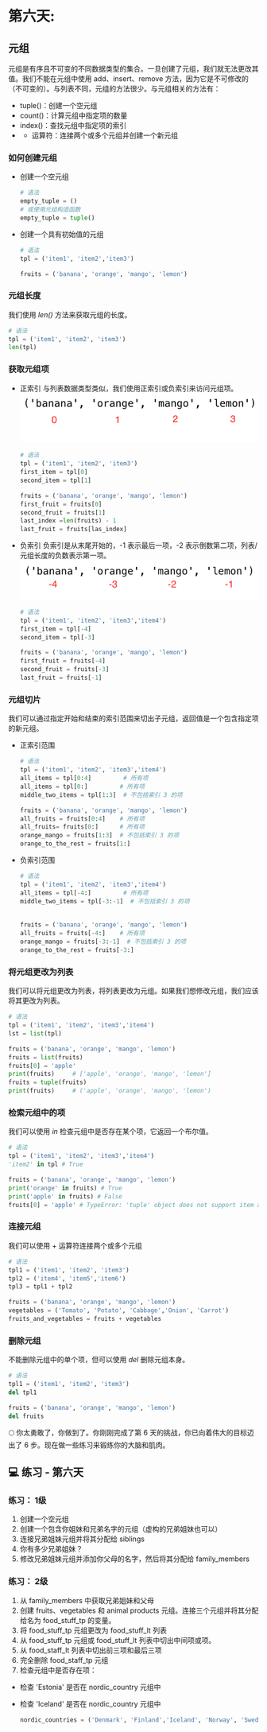 # 第六天:

## 元组

元组是有序且不可变的不同数据类型的集合。一旦创建了元组，我们就无法更改其值。我们不能在元组中使用 add、insert、remove 方法，因为它是不可修改的（不可变的）。与列表不同，元组的方法很少。与元组相关的方法有：

- tuple()：创建一个空元组
- count()：计算元组中指定项的数量
- index()：查找元组中指定项的索引
- - 运算符：连接两个或多个元组并创建一个新元组

### 如何创建元组

- 创建一个空元组

  ```py
  # 语法
  empty_tuple = ()
  # 或使用元组构造函数
  empty_tuple = tuple()
  ```

- 创建一个具有初始值的元组

  ```py
  # 语法
  tpl = ('item1', 'item2','item3')
  ```

  ```py
  fruits = ('banana', 'orange', 'mango', 'lemon')
  ```

### 元组长度

我们使用 _len()_ 方法来获取元组的长度。

```py
# 语法
tpl = ('item1', 'item2', 'item3')
len(tpl)
```

### 获取元组项

- 正索引
  与列表数据类型类似，我们使用正索引或负索引来访问元组项。
  ![Accessing tuple items](../images/tuples_index.png)

  ```py
  # 语法
  tpl = ('item1', 'item2', 'item3')
  first_item = tpl[0]
  second_item = tpl[1]
  ```

  ```py
  fruits = ('banana', 'orange', 'mango', 'lemon')
  first_fruit = fruits[0]
  second_fruit = fruits[1]
  last_index =len(fruits) - 1
  last_fruit = fruits[las_index]
  ```

- 负索引
  负索引是从末尾开始的，-1 表示最后一项，-2 表示倒数第二项，列表/元组长度的负数表示第一项。
  ![Tuple Negative indexing](../images/tuple_negative_indexing.png)

  ```py
  # 语法
  tpl = ('item1', 'item2', 'item3','item4')
  first_item = tpl[-4]
  second_item = tpl[-3]
  ```

  ```py
  fruits = ('banana', 'orange', 'mango', 'lemon')
  first_fruit = fruits[-4]
  second_fruit = fruits[-3]
  last_fruit = fruits[-1]
  ```

### 元组切片

我们可以通过指定开始和结束的索引范围来切出子元组，返回值是一个包含指定项的新元组。

- 正索引范围

  ```py
  # 语法
  tpl = ('item1', 'item2', 'item3','item4')
  all_items = tpl[0:4]         # 所有项
  all_items = tpl[0:]         # 所有项
  middle_two_items = tpl[1:3]  # 不包括索引 3 的项
  ```

  ```py
  fruits = ('banana', 'orange', 'mango', 'lemon')
  all_fruits = fruits[0:4]    # 所有项
  all_fruits= fruits[0:]      # 所有项
  orange_mango = fruits[1:3]  # 不包括索引 3 的项
  orange_to_the_rest = fruits[1:]
  ```

- 负索引范围

  ```py
  # 语法
  tpl = ('item1', 'item2', 'item3','item4')
  all_items = tpl[-4:]         # 所有项
  middle_two_items = tpl[-3:-1]  # 不包括索引 3 的项
  ```

  ```py

  fruits = ('banana', 'orange', 'mango', 'lemon')
  all_fruits = fruits[-4:]    # 所有项
  orange_mango = fruits[-3:-1]  # 不包括索引 3 的项
  orange_to_the_rest = fruits[-3:]
  ```

### 将元组更改为列表

我们可以将元组更改为列表，将列表更改为元组。如果我们想修改元组，我们应该将其更改为列表。

```py
# 语法
tpl = ('item1', 'item2', 'item3','item4')
lst = list(tpl)
```

```py
fruits = ('banana', 'orange', 'mango', 'lemon')
fruits = list(fruits)
fruits[0] = 'apple'
print(fruits)     # ['apple', 'orange', 'mango', 'lemon']
fruits = tuple(fruits)
print(fruits)     # ('apple', 'orange', 'mango', 'lemon')
```

### 检索元组中的项

我们可以使用 _in_ 检查元组中是否存在某个项，它返回一个布尔值。

```py
# 语法
tpl = ('item1', 'item2', 'item3','item4')
'item2' in tpl # True
```

```py
fruits = ('banana', 'orange', 'mango', 'lemon')
print('orange' in fruits) # True
print('apple' in fruits) # False
fruits[0] = 'apple' # TypeError: 'tuple' object does not support item assignment
```

### 连接元组

我们可以使用 + 运算符连接两个或多个元组

```py
# 语法
tpl1 = ('item1', 'item2', 'item3')
tpl2 = ('item4', 'item5','item6')
tpl3 = tpl1 + tpl2
```

```py
fruits = ('banana', 'orange', 'mango', 'lemon')
vegetables = ('Tomato', 'Potato', 'Cabbage','Onion', 'Carrot')
fruits_and_vegetables = fruits + vegetables
```

### 删除元组

不能删除元组中的单个项，但可以使用 _del_ 删除元组本身。

```py
# 语法
tpl1 = ('item1', 'item2', 'item3')
del tpl1

```

```py
fruits = ('banana', 'orange', 'mango', 'lemon')
del fruits
```

🌕 你太勇敢了，你做到了。你刚刚完成了第 6 天的挑战，你已向着伟大的目标迈出了 6 步。现在做一些练习来锻练你的大脑和肌肉。

## 💻 练习 - 第六天

### 练习： 1级

1. 创建一个空元组
1. 创建一个包含你姐妹和兄弟名字的元组（虚构的兄弟姐妹也可以）
1. 连接兄弟姐妹元组并将其分配给 siblings
1. 你有多少兄弟姐妹？
1. 修改兄弟姐妹元组并添加你父母的名字，然后将其分配给 family_members

### 练习： 2级

1. 从 family_members 中获取兄弟姐妹和父母
1. 创建 fruits、vegetables 和 animal products 元组。连接三个元组并将其分配给名为 food_stuff_tp 的变量。
1. 将 food_stuff_tp 元组更改为 food_stuff_lt 列表
1. 从 food_stuff_tp 元组或 food_stuff_lt 列表中切出中间项或项。
1. 从 food_staff_lt 列表中切出前三项和最后三项
1. 完全删除 food_staff_tp 元组
1. 检查元组中是否存在项：

- 检查 'Estonia' 是否在 nordic_country 元组中
- 检查 'Iceland' 是否在 nordic_country 元组中

  ```py
  nordic_countries = ('Denmark', 'Finland','Iceland', 'Norway', 'Sweden')
  ```

